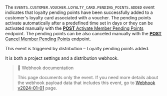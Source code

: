 The `EVENTS.CUSTOMER.VOUCHER.LOYALTY_CARD.PENDING_POINTS.ADDED` event indicates that loyalty pending points have been successfully added to a customer's loyalty card associated with a voucher. The pending points activate automatically after a predefined time set in days or they can be activated manually with the [**POST** Activate Member Pending Points](ref:activate-member-pending-points) endpoint. The pending points can be also canceled manually with the [**POST** Cancel Member Pending Points](ref:cancel-member-pending-points) endpoint.

This event is triggered by distribution – Loyalty pending points added.

It is both a project settings and a distribution webhook.

> 📘 Webhook documentation
>
> This page documents only the event. If you need more details about the webhook payload data that includes this event, go to [Webhook v2024-01-01](ref:introduction-to-webhooks "Introduction to webhooks v2024-01-01") page.